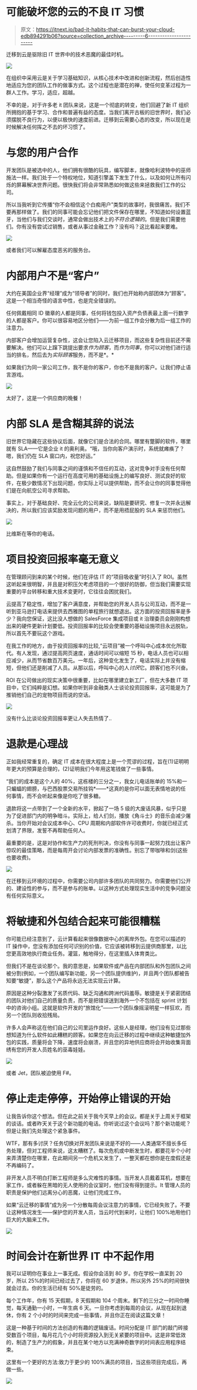 # 可能破坏您的云的不良 IT 习惯

> 原文：<https://itnext.io/bad-it-habits-that-can-burst-your-cloud-edb894291b06?source=collection_archive---------6----------------------->

迁移到云是驱除旧 IT 世界中的技术恶魔的最佳时机。

![](img/8f01c5475f4c4ea4165b3cb64bcb3163.png)

在组织中采用云是关于学习基础知识，从核心技术中改进和创新流程，然后创造性地适应为您的团队工作的做事方式。这个过程也是潜在的禅，使任何变革过程为一群人工作。学习，适应，超越。

不幸的是，对于许多老 it 团队来说，这是一个彻底的转变，他们回避了新 IT 组织所拥抱的基于学习、合作和普遍有益的态度。当我们离开古板的旧世界时，我们必须摆脱不良行为，以便以极快的速度前进。迁移到云需要心态的改变，所以现在是时候解决任何挥之不去的坏习惯了。

# 与您的用户合作

开发团队是被选中的人，他们拥有很酷的玩具，编写脚本，就像哈利波特中的巫师施法一样。我们处于一个特权地位，知道引擎盖下发生了什么，以及如何让所有闪烁的屏幕解决世界问题。很快我们将会非常熟悉如何做这些来拯救我们工作的公司。

所以当我听到它传播“你不会相信这个白痴用户”类型的故事时，我很痛苦。我们不要再那样做了。我们的同事可能会忘记他们把文件保存在哪里，不知道如何设置蓝牙，当他们与我们交谈时，通常会做出技术上的*不符合逻辑的*。但是我们需要他们。你有没有尝试过销售，或者从事过金融工作？没有吗？这比看起来要难。

![](img/f5ddf416f2fb1833bb700ab4d93eb665.png)

或者我们可以解雇态度恶劣的服务台。

# 内部用户不是“客户”

大约在美国企业界“经理”成为“领导者”的同时，我们也开始称内部团体为“顾客”。这是一个相当奇怪的语言中性，也是完全错误的。

任何佩戴相同 ID 徽章的人都是同事，任何将钱包投入资产负债表最上面一行数字的人都是客户。你可以很容易地区分他们——为前一组工作会分散为后一组工作的注意力。

内部客户会增加运营复杂性，这会让您陷入云迁移项目，而这些复杂性目前还不需要解决。他们可以上蹿下跳提出要求*作为顾客*，而*作为同事*，你可以对他们进行适当的排名，然后去为*实际顾客*服务，而不是*。*

如果我们为同一家公司工作，我不是你的客户，你也不是我的客户。让我们停止语言游戏。

![](img/6f12d0eff967296ace744235fa7a32c1.png)

太好了，这是一个供应商的晚餐！

# 内部 SLA 是含糊其辞的说法

旧世界它隐藏在这些协议后面，就像它们是合法的合同。哪里有蹩脚的软件，哪里就有 SLA——它是企业 it 的奥利奥。“哦，当你向客户演示时，系统就瘫痪了？嗯，我们仍在 SLA 窗口内，祝您好运。”

这自然鼓励了我们与同事之间的谨慎和不信任的互动，这对竞争对手没有任何帮助。但是如果你有一个运行在高度可用的基础设施上的编写良好、测试良好的软件，在极少数情况下出现问题，你实际上可以提供帮助，而不会让你的同事觉得他们是在向航空公司寻求帮助。

事实上，对于基础良好、完全云化的公司来说，缺陷是要研究、修复一次并永远解决的，所以我们应该奖励发现问题的用户，而不是用捂屁股的 SLA 来惩罚他们。

![](img/1d9c49aad5ca2134fc28ca041066c789.png)

比维斯在等你的电话。

# 项目投资回报率毫无意义

在管理顾问到来的某个时候，他们在评估 IT 的“项目吸收量”时引入了 ROI。虽然这听起来很明智，并且是对积压欠考虑项目的一个很好的防御，但当我们需要实现重要的平台转移和重大技术变更时，它往往会困扰我们。

云提高了稳定性，增加了客户满意度，并帮助您的开发人员与公司互动，而不是一听到亚马逊打电话来提供去西雅图的单程旅行就想退出。这方面的投资回报率是多少？我向您保证，这比没人想做的 SalesForce 集成项目或 it 治理委员会刚刚构想出来的硬件更新计划要低。投资回报率的比较会使重要的基础设施项目永远脱轨，所以首先不要玩这个游戏。

在我工作的地方，由于投资回报率的比较,“云项目”被一个呼叫中心成本优化所取代。有人发现，通过提高网页速度，通话时间可以缩短 15 秒，电话人员也可以相应减少，从而节省数百万美元。一年后，这种变化发生了，电话实际上并没有缩短，但他们还是削减了人员。从那以后，呼叫中心的人*讨厌*它。顾客们也不兴奋。

ROI 在公司做出的现实决策中很重要，比如在哪里建立新工厂，但在大多数 IT 项目中，它们纯粹是幻想。如果你听到非金融类人士谈论投资回报率，这可能是为了推销他们自己的宠物项目而说的空话。

![](img/bafff3a3d8874fcdca39db16553f8de3.png)

没有什么比谈论投资回报率更让人失去热情了..

# 退款是心理战

正如我经常重复的，确定 IT 成本在很大程度上是一个荒谬的过程，旨在(1)证明明年更大的预算是合理的，(2)证明我们今年用这笔钱做了一些事情。

“我们的成本是这个人的 40%，这栋楼的三分之一，我女儿电话账单的 15%和一只蝙蝠的翅膀，与巴西股票交易所挂钩*——*这真的是你可以面无表情地说的任何事情，而不会听起来像是你吃了很多糖。

退款将这一点带到了一个全新的水平，掀起了一场 5 级的大废话风暴，似乎只是为了促进部门内的明争暗斗。实际上，给人们剑，播放《角斗士》的音乐会减少屠杀。当你开始对会议成本中心、CPU 周期和内部软件许可收费时，你就已经正式划清了界限，发誓不再帮助任何人。

最重要的是，这是对协作和生产力的死刑判决，你没有与同事一起努力找出让客户惊叹的最佳策略，而是每周开会讨论内部发票的准确性。别忘了带咖啡和剑(这些也要收费)。

![](img/4a3faa409f34f7b94756bff7eaf1f90b.png)

在迁移到云环境的过程中，你需要公司内部许多团队的共同努力。你需要他们公开的、建设性的参与，而不是参与的账单。以这种方式处理现实生活中的竞争问题没有任何实际意义。

# 将敏捷和外包结合起来可能很糟糕

你可能已经注意到了，云计算看起来很像数据中心的离岸外包。在您可以描述的 IT 操作中，您没有添加任何可识别的价值，它应该被转移到云提供商那里，以比您更高效地执行商业任务。灌篮，触地得分，在这里插入体育类比。

但我们不是在谈论那个。我的意思是，如果软件或产品在内部团队和外包团队之间被分割(例如，一个团队编写新功能，另一个团队提供维护)，并且两个团队都被告知要“敏捷”，那么这个产品将永远无法实现云计算。

原因是这种分裂激发了劣质代码、缺乏沟通和跨洲代码羞辱。敏捷是关于紧密团结的团队对他们自己的质量负责，而不是把错误送到海外一个不包括在 sprint 计划中的咨询小组。这就是软件开发的“旅馆化”——一个团队像摇滚明星一样狂欢，而另一个团队则收拾残局。

许多人会声称这在他们自己的公司里运作良好。这些人是经理，他们没有见过那些想知道为什么软件如此糟糕的顾客。如果您在向云迁移的过程中继续这种敏捷加外包的实践，质量将会下降，速度将会崩溃，并且您的异地供应商将会开始收集背面绣有您的开发人员姓名的巫毒娃娃。

![](img/9b91bacb54a23c8b89defa772cdefdc4.png)

或者 Jet，团队被迫使用 F#。

# 停止走走停停，开始停止错误的开始

让我告诉你这个想法。但在此之前关于我今天早上的会议。都是关于上周关于框架的谈话。或者昨天关于这个新功能的电话。你听说过这个会议吗？那个新功能呢？但是让我们先处理这个紧急事件。

WTF，那有多讨厌？任务切换对开发团队来说是不好的——人类通常不擅长多任务处理，但对工程师来说，这太糟糕了。每次危机或中断发生时，都要花半个小时来弄清楚你在哪里，在此期间另一个危机又发生了，一整天都在想你是在度假还是不再编码了。

非开发人员不明白打断工程师是多么灾难性的事情。当开发人员戴着耳机，想要在家工作，或者躲在黑暗的无人使用的会议室时，他们没有得到提示。It 管理人员的职责是保护他们远离分心的恶魔，让他们完成工作。

如果“云迁移的事情”成为另一个分散每周会议注意力的事情，它已经失败了。不要让这种情况发生——保护您的开发人员，当云时代到来时，让他们 100%地用他们巨大的大脑来工作。

![](img/0dabd981514468ffc835a61263b54178.png)

# 时间会计在新世界 IT 中不起作用

我可以证明你在事业上一事无成。假设你会活到 80 岁。你在学校一直呆到 20 岁，所以 25%的时间已经过去了，你将在 60 岁退休，所以另外 25%的时间很快就会过去。你的生活已经有 50%是徒劳的。

每个工作年，你有 15 天假期，8 天假期和 104 个周末。剩下的三分之一时间你睡觉，每天通勤一小时，一年生病 6 天。一旦你考虑到每周的会议，从现在起到退休，你有 2 个小时的时间来完成一些事情，并且你正在阅读这篇文章！

这是一种基于时间的方法创造的有趣的逻辑废话。时间分配是 IT 部门的敲门砖接受数百个项目，每月花几个小时将资源投入到无关紧要的项目中。这是非常低效的，制造了生产力的假象，并且在某个地方以充满神奇数字的时间表应用程序结束。

这里有一个更好的方法:致力于更少的 100%满员的项目，当这些项目完成后，再做一些。

![](img/8031b2e6ce9908928e31c1f3fcf412fa.png)